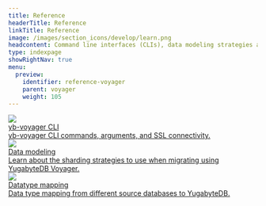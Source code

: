 ```yaml
---
title: Reference
headerTitle: Reference
linkTitle: Reference
image: /images/section_icons/develop/learn.png
headcontent: Command line interfaces (CLIs), data modeling strategies and data type mapping reference.
type: indexpage
showRightNav: true
menu:
  preview:
    identifier: reference-voyager
    parent: voyager
    weight: 105
---
```


<div class="row">

  <div class="col-12 col-md-6 col-lg-12 col-xl-6">
    <a class="section-link icon-offset" href="yb-voyager-cli/">
      <div class="head">
        <img class="icon" src="/images/section_icons/architecture/concepts.png" aria-hidden="true" />
        <div class="title">yb-voyager CLI</div>
      </div>
      <div class="body">
        yb-voyager CLI commands, arguments, and SSL connectivity.
      </div>
    </a>
  </div>

  <div class="col-12 col-md-6 col-lg-12 col-xl-6">
    <a class="section-link icon-offset" href="data-modeling/">
      <div class="head">
        <img class="icon" src="/images/section_icons/architecture/concepts/sharding.png" aria-hidden="true" />
        <div class="title">Data modeling</div>
      </div>
      <div class="body">
        Learn about the sharding strategies to use when migrating using YugabyteDB Voyager.
      </div>
    </a>
  </div>

  <div class="col-12 col-md-6 col-lg-12 col-xl-6">
    <a class="section-link icon-offset" href="datatype-mapping-mysql/">
      <div class="head">
        <img class="icon" src="/images/section_icons/reference/connectors/ecosystem-integrations.png" aria-hidden="true" />
        <div class="title">Datatype mapping</div>
      </div>
      <div class="body">
       Data type mapping from different source databases to YugabyteDB.
      </div>
    </a>
  </div>

</div>

